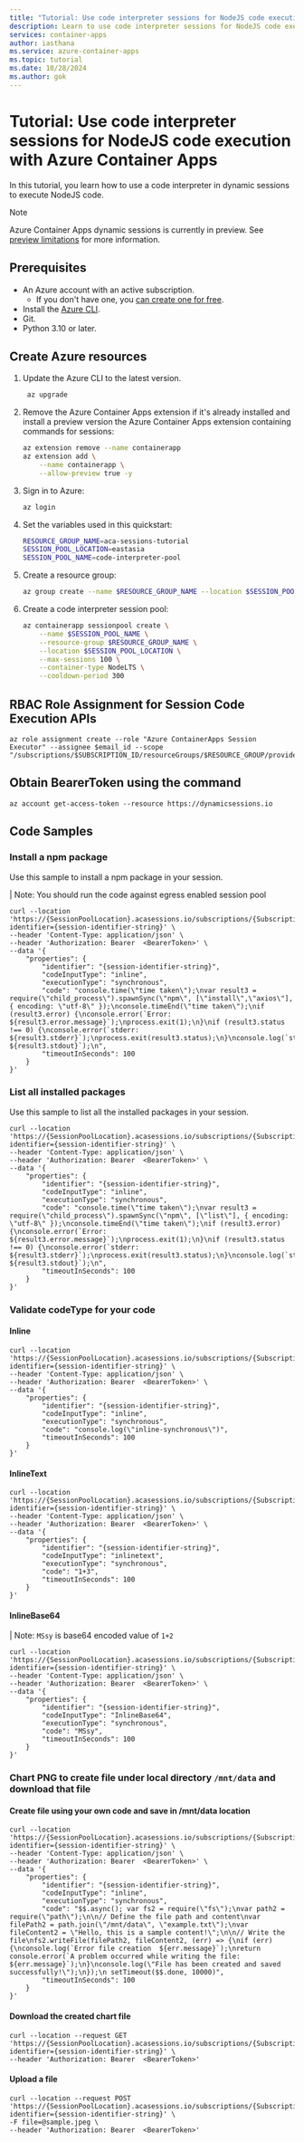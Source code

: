 ```yaml
---
title: "Tutorial: Use code interpreter sessions for NodeJS code execution with Azure Container Apps"
description: Learn to use code interpreter sessions for NodeJS code execution on Azure Container Apps.
services: container-apps
author: iasthana
ms.service: azure-container-apps
ms.topic: tutorial
ms.date: 10/28/2024
ms.author: gok
---
```


# Tutorial: Use code interpreter sessions for NodeJS code execution with Azure Container Apps

In this tutorial, you learn how to use a code interpreter in dynamic sessions to execute NodeJS code.


> [!NOTE]
> Azure Container Apps dynamic sessions is currently in preview. See [preview limitations](./sessions.md#preview-limitations) for more information.


## Prerequisites

- An Azure account with an active subscription.
  - If you don't have one, you [can create one for free](https://azure.microsoft.com/free/).
- Install the [Azure CLI](/cli/azure/install-azure-cli).
- Git.
- Python 3.10 or later.

## Create Azure resources

1. Update the Azure CLI to the latest version.

   ```bash
    az upgrade
    ```

1. Remove the Azure Container Apps extension if it's already installed and install a preview version the Azure Container Apps extension containing commands for sessions:

    ```bash
    az extension remove --name containerapp
    az extension add \
        --name containerapp \
        --allow-preview true -y
    ```

1. Sign in to Azure:

   ```bash
   az login
   ```

1. Set the variables used in this quickstart:

    ```bash
    RESOURCE_GROUP_NAME=aca-sessions-tutorial
    SESSION_POOL_LOCATION=eastasia
    SESSION_POOL_NAME=code-interpreter-pool
    ```

1. Create a resource group:

   ```bash
   az group create --name $RESOURCE_GROUP_NAME --location $SESSION_POOL_LOCATION
   ```

1. Create a code interpreter session pool:

    ```bash
    az containerapp sessionpool create \
        --name $SESSION_POOL_NAME \
        --resource-group $RESOURCE_GROUP_NAME \
        --location $SESSION_POOL_LOCATION \
        --max-sessions 100 \
        --container-type NodeLTS \
        --cooldown-period 300
    ```


## RBAC Role Assignment for Session Code Execution APIs 

```shell
az role assignment create --role "Azure ContainerApps Session Executor" --assignee $email_id --scope "/subscriptions/$SUBSCRIPTION_ID/resourceGroups/$RESOURCE_GROUP/providers/Microsoft.App/sessionPools/$POOL_NAME"
```

## Obtain BearerToken using the command
```shell
az account get-access-token --resource https://dynamicsessions.io
```

## Code Samples

### Install a npm package 

Use this sample to install a npm package in your session.

| Note: You should run the code against egress enabled session pool

```shell
curl --location 'https://{SessionPoolLocation}.acasessions.io/subscriptions/{SubscriptionId}/resourceGroups/{ResourceGroupName}/sessionPools/{SessionPoolName}/code/execute?identifier={session-identifier-string}' \
--header 'Content-Type: application/json' \
--header 'Authorization: Bearer  <BearerToken>' \
--data '{
    "properties": {
        "identifier": "{session-identifier-string}",
        "codeInputType": "inline",
        "executionType": "synchronous",
        "code": "console.time(\"time taken\");\nvar result3 = require(\"child_process\").spawnSync(\"npm\", [\"install\",\"axios\"], { encoding: \"utf-8\" });\nconsole.timeEnd(\"time taken\");\nif (result3.error) {\nconsole.error(`Error: ${result3.error.message}`);\nprocess.exit(1);\n}\nif (result3.status !== 0) {\nconsole.error(`stderr: ${result3.stderr}`);\nprocess.exit(result3.status);\n}\nconsole.log(`stdout: ${result3.stdout}`);\n",
        "timeoutInSeconds": 100
    }
}'
```


### List all installed packages 

Use this sample to list all the installed packages in your session.
```shell
curl --location 'https://{SessionPoolLocation}.acasessions.io/subscriptions/{SubscriptionId}/resourceGroups/{ResourceGroupName}/sessionPools/{SessionPoolName}/code/execute?identifier={session-identifier-string}' \
--header 'Content-Type: application/json' \
--header 'Authorization: Bearer  <BearerToken>' \
--data '{
    "properties": {
        "identifier": "{session-identifier-string}",
        "codeInputType": "inline",
        "executionType": "synchronous",
        "code": "console.time(\"time taken\");\nvar result3 = require(\"child_process\").spawnSync(\"npm\", [\"list\"], { encoding: \"utf-8\" });\nconsole.timeEnd(\"time taken\");\nif (result3.error) {\nconsole.error(`Error: ${result3.error.message}`);\nprocess.exit(1);\n}\nif (result3.status !== 0) {\nconsole.error(`stderr: ${result3.stderr}`);\nprocess.exit(result3.status);\n}\nconsole.log(`stdout: ${result3.stdout}`);\n",
        "timeoutInSeconds": 100
    }
}'
```

### Validate codeType for your code

#### Inline

```shell
curl --location 'https://{SessionPoolLocation}.acasessions.io/subscriptions/{SubscriptionId}/resourceGroups/{ResourceGroupName}/sessionPools/{SessionPoolName}/code/execute?identifier={session-identifier-string}' \
--header 'Content-Type: application/json' \
--header 'Authorization: Bearer  <BearerToken>' \
--data '{
    "properties": {
        "identifier": "{session-identifier-string}",
        "codeInputType": "inline",
        "executionType": "synchronous",
        "code": "console.log(\"inline-synchronous\")",
        "timeoutInSeconds": 100
    }
}'
```

#### InlineText

```shell
curl --location 'https://{SessionPoolLocation}.acasessions.io/subscriptions/{SubscriptionId}/resourceGroups/{ResourceGroupName}/sessionPools/{SessionPoolName}/code/execute?identifier={session-identifier-string}' \
--header 'Content-Type: application/json' \
--header 'Authorization: Bearer  <BearerToken>' \
--data '{
    "properties": {
        "identifier": "{session-identifier-string}",
        "codeInputType": "inlinetext",
        "executionType": "synchronous",
        "code": "1+3",
        "timeoutInSeconds": 100
    }
}'
```

#### InlineBase64

| Note: `MSsy` is base64 encoded value of `1+2`

```shell
curl --location 'https://{SessionPoolLocation}.acasessions.io/subscriptions/{SubscriptionId}/resourceGroups/{ResourceGroupName}/sessionPools/{SessionPoolName}/code/execute?identifier={session-identifier-string}' \
--header 'Content-Type: application/json' \
--header 'Authorization: Bearer  <BearerToken>' \
--data '{
    "properties": {
        "identifier": "{session-identifier-string}",
        "codeInputType": "InlineBase64",
        "executionType": "synchronous",
        "code": "MSsy",
        "timeoutInSeconds": 100
    }
}'
```

### Chart PNG to create file under local directory `/mnt/data` and download that file

#### Create file using your own code and save in /mnt/data location

```shell
curl --location 'https://{SessionPoolLocation}.acasessions.io/subscriptions/{SubscriptionId}/resourceGroups/{ResourceGroupName}/sessionPools/{SessionPoolName}/code/execute?identifier={session-identifier-string}' \
--header 'Content-Type: application/json' \
--header 'Authorization: Bearer  <BearerToken>' \
--data '{
    "properties": {
        "identifier": "{session-identifier-string}",
        "codeInputType": "inline",
        "executionType": "synchronous",
        "code": "$$.async(); var fs2 = require(\"fs\");\nvar path2 = require(\"path\");\n\n// Define the file path and content\nvar filePath2 = path.join(\"/mnt/data\", \"example.txt\");\nvar fileContent2 = \"Hello, this is a sample content!\";\n\n// Write the file\nfs2.writeFile(filePath2, fileContent2, (err) => {\nif (err) {\nconsole.log(`Error file creation  ${err.message}`);\nreturn console.error(`A problem occurred while writing the file: ${err.message}`);\n}\nconsole.log(\"File has been created and saved successfully!\");\n});\n setTimeout($$.done, 10000)",
        "timeoutInSeconds": 100
    }
}'
```

#### Download the created chart file

```shell
curl --location --request GET 'https://{SessionPoolLocation}.acasessions.io/subscriptions/{SubscriptionId}/resourceGroups/{ResourceGroupName}/sessionPools/{SessionPoolName}/files/content/example.txt?identifier={session-identifier-string}' \
--header 'Authorization: Bearer  <BearerToken>'
```

#### Upload a file

```shell
curl --location --request POST  'https://{SessionPoolLocation}.acasessions.io/subscriptions/{SubscriptionId}/resourceGroups/{ResourceGroupName}/sessionPools/{SessionPoolName}/files/upload?identifier={session-identifier-string}' \
-F file=@sample.jpeg \
--header 'Authorization: Bearer  <BearerToken>'
```
